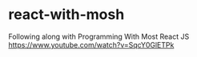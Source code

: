 # react-with-mosh
Following along with Programming With Most React JS https://www.youtube.com/watch?v=SqcY0GlETPk
